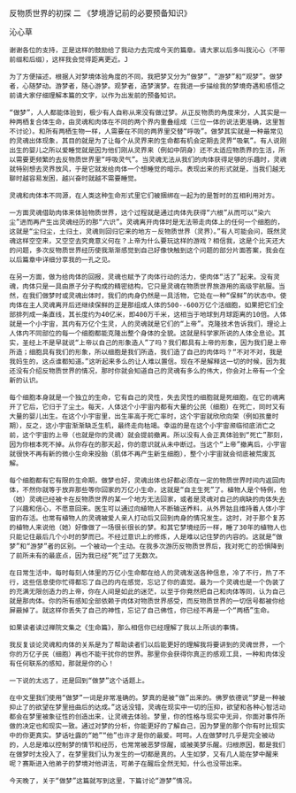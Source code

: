 反物质世界的初探 二 《梦境游记前的必要预备知识》

沁心草


    谢谢各位的支持，正是这样的鼓励给了我动力去完成今天的篇章。请大家以后多叫我沁心（不带前缀和后缀），这样我会觉得距离更近。J

    为了方便描述，根据人对梦境体验角度的不同，我把梦又分为“做梦”，“游梦”和“观梦”。做梦者，心随梦动。游梦者，随心游梦。观梦者，造梦演梦。在我进一步描绘我的梦境奇遇和感悟之前请大家仔细理解本篇的文字，以作为出发前的预备知识。

    “做梦”，人人都能体验到，极少有人自称从来没有做过梦。从正反物质的角度来分，人其实是一种两栖复合体生命，由灵魂和肉体在不同的两个界内重叠组成（三位一体的说法更准确，这里暂不讨论）。和所有两栖生物一样，人需要在不同的两界里交替“呼吸”。做梦其实就是一种最常见的灵魂出体现象，其目的就是为了让每个从灵界来的生命都有机会定期去灵界“吸氧”。有人说刚出生的婴儿之所以爱睡觉就是因为他们刚从灵界来（例如中阴身）还不太适应物质界的生活，所以需要更频繁的去反物质世界里“呼吸灵气”。当灵魂无法从我们的肉体获得足够的乐趣时，灵魂就特别想去灵界放风，于是它就发给肉体一个想睡觉的暗示。表现出来的形式就是，当我们越无聊时越容易发困，越兴奋时就越不需要睡觉。

    灵魂和肉体本不同源，在人类这种生命形式里它们被捆绑在一起为的是暂时的互相利用对方。

    一方面灵魂借助肉体来体验物质世界，这个过程就是通过肉体先获得“六根”从而可以“染六尘”进而再产生出灵魂经历的那“六识”。灵魂离开肉体时是无法带走肉体上的任何一个细胞的，这就是“尘归尘，土归土，灵魂则回归它来的地方－反物质世界（灵界）。”有人可能会问，既然灵魂这样空空来，又空空去究竟意义何在？上帝为什么要玩这样的游戏？相信我，这是个比天还大的问题，多次反物质世界经历使我渐渐感觉到自己好像快触到这个问题的部分片面答案，我会在以后篇章中详细分享我的一孔之见。

    在另一方面，做为给肉体的回报，灵魂也赋予了肉体行动的活力，使肉体“活了”起来。没有灵魂，肉体只是一具由原子分子构成的精密结构，它只是灵魂在物质世界旅游用的高级宇航服。当然，在我们做梦时或灵魂出体时，我们的肉身仍然是一具活物，它处在一种“保鲜”的状态中。使肉体在主人灵魂离开后还继续保鲜的正是那组成人体的500--600万亿个活细胞，如果把它们全部排列成一条直线，其长度约为40亿米，即400万千米，这相当于地球到月球距离的10倍。人体就是一个小宇宙，其内有万亿个生灵，人的灵魂就是它们的“上帝”。克隆技术告诉我们，理论上人体内不同部位的每一个细胞都能克隆出整个身体的全貌。这就是科学家所说的人体全息论。其实，圣经上不是早就说“上帝以自己的形象造人”了吗？我们都具有上帝的形象，因为我们是上帝所造；细胞具有我们的形象，所以细胞是我们所造，我们造了自己的肉体吗？“不对不对，我是我妈生的，这点谁都知道。”这听起来多么的让人难以置信。现在不是解释这一切的时候，因为我还没有介绍反物质世界的情况，那时你就会知道自己的灵魂有多么的伟大，你会对上帝有一个全新的认识。

    每个细胞本身就是一个独立的生命，它有自己的灵性，失去灵性的细胞就是死细胞，在它的魂离开了它后，它归于了尘土。每天，人体这个小宇宙内都有大量的公民（细胞）在死亡，同时又有大量的婴儿出生。在这个小宇宙里，出生率高于死亡率时，这个宇宙就欣欣向荣（例如孩童时期），反之，这小宇宙渐渐缺乏生机，最终走向枯竭。幸运的是在这个小宇宙濒临彻底消亡之前，这个宇宙的上帝（也就是你的灵魂）就会提前撤离。所以没有人会正真体验到“死亡”那刻，因为你根本死不掉。从你存在的那天起，你的意识就从未中断过。当这个“上帝”撤离后，小宇宙就很快不再有新的微小生命来投胎（肌体不再产生新生细胞），整个小宇宙就会彻底被荒废瓦解。

    每个细胞都有它有限的生命期，做梦也好，灵魂出体也好都必须在一定的物质世界时间内返回肉体，不然你就等于放弃那些等你回家的万亿小生命，这就是“自主生死”了。植物人是个特例，他（她）灵魂已经被卡在反物质世界的某一个地方无法回家，或者是灵魂对自己的病缺的肉体失去了兴趣和信心，不愿意回来。医生可以通过向植物人不断输送养料，从外界姑且维持着人体小宇宙的存活。也常有植物人的灵魂被爱人亲人打动后又回到肉身的情况发生。这时，对于那个复苏的植物人来说他（她）好像做了一场很长很长的梦。和其它梦境经历一样，睡了30年的植物人也只能记住最后几个小时的梦而已。不经过意识上的修炼，人是难以记住梦的内容的。这就是“做梦”和“游梦”者的区别。一个被动一个主动。在我多次游历反物质世界后，我对死亡的恐惧降到了前所未有的最底点，因为我已经“死”过了无数次。

    在日常生活中，每时每刻人体里的万亿小生命都在给人的灵魂发送各种信息，冷了不行，热了不行，这些信息使你忙得都忘了自己的内在感觉，忘记了你的直觉。最为一个灵魂也是一个伪装了的充满无限创造力的上帝，你在人间是如此的迷茫，以至于你竟然把自己和肉体等同，认为自己就是那肉体。你的所有感知全部依赖于肉体对物质世界感受，而反物质世界的一切信号都被你给屏蔽掉了。就这样你丢失了自己的神性，忘记了自己佛性，你已经不再是一个“两栖”生命。

    如果读者读过禅院文集之《生命篇》，那么相信你已经理解了我以上所谈的事情。

    我反复谈论灵魂和肉体的关系是为了帮助读者们以后能更好的理解我将要讲到的灵魂世界，一个你的万亿子民（细胞）再也不能干扰你的世界。那里你会获得你真正的感观工具，一种和肉体没有任何联系的感知，那就是你的心！

    一下说的太远了，还是回到“做梦”这个话题上。

    在中文里我们使用“做梦”一词是非常准确的。梦真的是被“做”出来的。佛罗依德说“梦是一种被抑止了的欲望在梦里扭曲后的达成。”这话没错，灵魂在现实中一切的压抑，欲望和各种心智活动都会在梦里被象征性的创造出来，让灵魂去体验。梦里，你的性格与现实中无异，你面对事件所做的决定也和现实一致。通过对梦的分析，你能更好的了解自己，因为梦里的那个你有时比现实中的你更真实。梦话吐露的“她”“他”也许才是你的最爱。呵呵。人在做梦时几乎是完全被动的，人总是难以控制梦的情节和经历，也常常被恶梦惊醒，或被美梦乐醒。归根原因，都是我们在做梦时太投入了，在梦里我们认为发生的一切都是真的。人生如梦，又有几人能在梦中醒来呢？赛斯进入他弟子的梦境对他讲法，可弟子在醒后全然无知，什么也没带出来。

    今天晚了，关于“做梦”这篇就写到这里，下篇讨论“游梦”情况。



